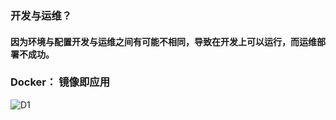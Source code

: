 ### 开发与运维？

#### 因为环境与配置开发与运维之间有可能不相同，导致在开发上可以运行，而运维部署不成功。



### Docker： 镜像即应用

 <img src="C:\Users\shuhan_ge\Documents\GitHub\study-\img\Docker学习笔记\D1.png" alt="D1" />